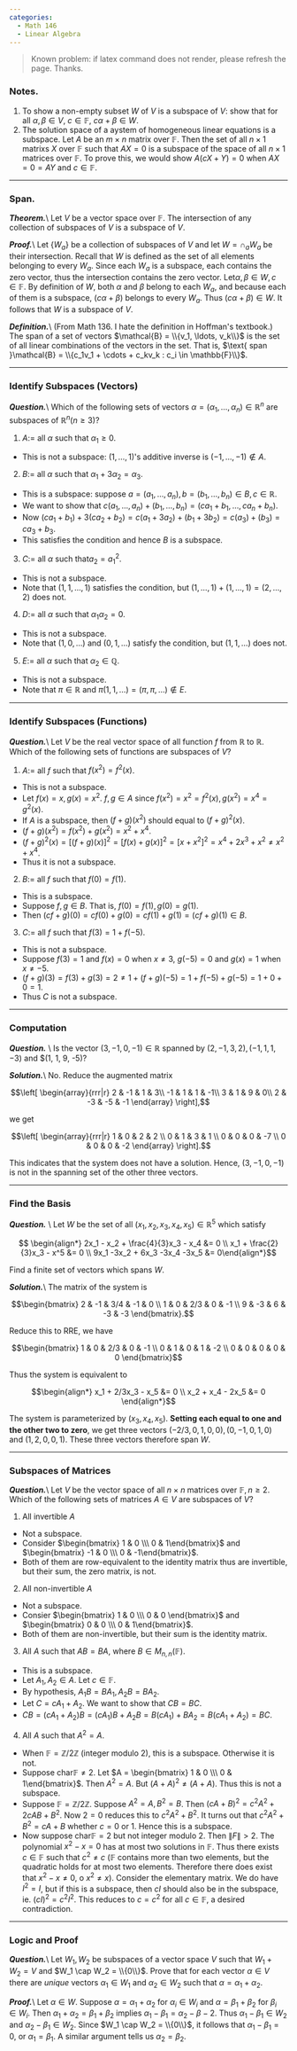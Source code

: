 ```yaml
---
categories: 
  - Math 146
  - Linear Algebra
---
```


> Known problem: if latex command does not render, please refresh the page. Thanks.

### Notes.
1. To show a non-empty subset $W$ of $V$ is a subspace of $V$: show that for all $\alpha, \beta \in V$, $c \in \mathbb{F}$, $c\alpha + \beta \in W$. 
2. The solution space of a aystem of homogeneous linear equations is a subspace. Let $A$ be an $m \times n$ matrix over $\mathbb{F}$. Then the set of all $n \times 1$ matrixs $X$ over $\mathbb{F}$ such that $AX = 0$ is a subspace of the space of all $n \times 1$ matrices over $\mathbb{F}$. To prove this, we would show $A(cX + Y) = 0$ when $AX = 0 = AY$ and $c \in \mathbb{F}$. 

------

### Span.
***Theorem.***\\
Let $V$ be a vector space over $\mathbb{F}$. The intersection of any collection of subspaces of $V$ is a subspace of $V$.

***Proof.***\\
Let $\{W_a\}$ be a collection of subspaces of $V$ and let $W = \cap_a W_a$ be their intersection. Recall that $W$ is defined as the set of all elements belonging to every $W_a$. Since each $W_a$ is a subspace, each contains the zero vector, thus the intersection contains the zero vector. Let$\alpha, \beta \in W, c \in \mathbb{F}$. By definition of $W$, both $\alpha$ and $\beta$ belong to each $W_a$, and because each of them is a subspace, $(c\alpha + \beta)$ belongs to every $W_a$. Thus $(c\alpha + \beta) \in W$. It follows that $W$ is a subspace of $V$. 

***Definition.***\\
(From Math 136. I hate the definition in Hoffman's textbook.) 
The span of a set of vectors $\mathcal{B} = \\{v_1, \ldots, v_k\\}$ is the set of all linear combinations of the vectors in the set. That is, $\text{ span }\mathcal{B} = \\{c_1v_1 + \cdots + c_kv_k : c_i \in \mathbb{F}\\}$.

------

### Identify Subspaces (Vectors)
***Question.***\\
Which of the following sets of vectors $\alpha = (\alpha_1, \ldots, \alpha_n) \in \mathbb{R}^n$ are subspaces of $\mathbb{R}^n (n\geq 3)$?

1. $A :=$ all $\alpha$ such that $\alpha_1 \geq 0$.
  - This is not a subspace: $(1, \ldots, 1)$'s additive inverse is $(-1, \ldots, -1)\notin A$.
2. $B :=$ all $\alpha$ such that $\alpha_1 + 3\alpha_2 = \alpha_3$.
  - This is a subspace: suppose $a = (a_1, \ldots, a_n), b = (b_1, \ldots, b_n) \in B, c \in \mathbb{R}$. 
  - We want to show that $c(a_1, \ldots, a_n) + (b_1, \ldots, b_n) = (ca_1+b_1, \ldots, ca_n+b_n)$. 
  - Now $(ca_1 + b_1) + 3(ca_2+b_2) = c(a_1+3a_2) + (b_1+3b_2) = c(a_3)+(b_3) = ca_3 + b_3.$ 
  - This satisfies the condition and hence $B$ is a subspace.
3. $C :=$ all $\alpha$ such that$a_2 = a_1^2$.
  - This is not a subspace.
  - Note that $(1, 1, \ldots, 1)$ satisfies the condition, but $(1, \ldots, 1) + (1, \ldots, 1) = (2, \ldots, 2)$ does not.
4. $D :=$ all $\alpha$ such that $\alpha_1\alpha_2 = 0$.
  - This is not a subspace. 
  - Note that $(1, 0, \ldots)$ and $(0, 1, \ldots)$ satisfy the condition, but $(1, 1, \ldots)$ does not.
5. $E :=$ all $\alpha$ such that $\alpha_2 \in \mathbb{Q}$. 
  - This is not a subspace.
  - Note that $\pi \in \mathbb{R}$ and $\pi(1, 1, \ldots) = (\pi, \pi, \ldots) \notin E$. 
  
------

### Identify Subspaces (Functions)
***Question.***\\
Let $V$ be the real vector space of all function $f$ from $\mathbb{R}$ to $\mathbb{R}$. Which of the following sets of functions are subspaces of $V$?

1. $A :=$ all $f$ such that $f(x^2) = f^2(x)$.
  - This is not a subspace.
  - Let $f(x) = x, g(x) = x^2$. $f, g \in A$ since $f(x^2) = x^2 = f^2(x), g(x^2) = x^4 = g^2(x)$.
  - If $A$ is a subspace, then $(f+g)(x^2)$ should equal to $(f+g)^2(x)$.
  - $(f+g)(x^2) = f(x^2) + g(x^2) = x^2 + x^4$.
  - $(f+g)^2(x) = [(f+g)(x)]^2 = [f(x)+g(x)]^2 = [x+x^2]^2 = x^4+2x^3+x^2 \ne x^2+x^4$.
  - Thus it is not a subspace.
2. $B :=$ all $f$ such that $f(0) = f(1)$.
  - This is a subspace.
  - Suppose $f, g \in B$. That is, $f(0) = f(1), g(0) = g(1)$.
  - Then $(cf + g)(0) = cf(0) + g(0) = cf(1) + g(1) = (cf+g)(1) \in B$.
3. $C :=$ all $f$ such that $f(3) = 1 + f(-5)$.
  - This is not a subspace.
  - Suppose $f(3) = 1$ and $f(x) = 0$ when $x \ne 3$, $g(-5) = 0$ and $g(x) = 1$ when $x \ne -5$.
  - $(f + g)(3) = f(3) + g(3) = 2 \neq 1+(f+g)(-5) = 1 + f(-5) + g(-5) = 1 + 0 + 0 = 1$.
  - Thus $C$ is not a subspace.
  
---

### Computation
***Question.*** \\
Is the vector $(3, -1, 0, -1) \in \mathbb{R}$ spanned by $(2, -1, 3, 2), (-1, 1, 1, -3)$ and $(1, 1, 9, -5)?

***Solution.***\\
No. Reduce the augmented matrix 

$$\left[ \begin{array}{rrr|r} 2 & -1 & 1 & 3\\ -1 & 1 & 1 & -1\\ 3 & 1 & 9 & 0\\ 2 & -3 & -5 & -1 \end{array} \right],$$

we get 

$$\left[ \begin{array}{rrr|r} 1 & 0 & 2 & 2 \\ 0 & 1 & 3 & 1 \\ 0 & 0 & 0 & -7 \\ 0 & 0 & 0 & -2 \end{array} \right].$$

This indicates that the system does not have a solution. Hence, $(3, -1, 0, -1)$ is not in the spanning set of the other three vectors. 

---

### Find the Basis
***Question.*** \\
Let $W$ be the set of all $(x_1, x_2, x_3, x_4, x_5) \in \mathbb{R}^5$ which satisfy

$$ \begin{align*} 2x_1 - x_2 + \frac{4}{3}x_3 - x_4 &= 0 \\ x_1 + \frac{2}{3}x_3 - x^5 &= 0 \\ 9x_1 -3x_2 + 6x_3 -3x_4 -3x_5 &= 0\end{align*}$$

Find a finite set of vectors which spans $W$.

***Solution.***\\
The matrix of the system is

$$\begin{bmatrix} 2 & -1 & 3/4 & -1 & 0 \\ 1 & 0 & 2/3 & 0 & -1 \\ 9 & -3 & 6 & -3 & -3 \end{bmatrix}.$$

Reduce this to RRE, we have 

$$\begin{bmatrix} 1 & 0 & 2/3 & 0 & -1 \\ 0 & 1 & 0 & 1 & -2 \\ 0 & 0 & 0 & 0 & 0 \end{bmatrix}$$

Thus the system is equivalent to 

$$\begin{align*} x_1 + 2/3x_3 - x_5 &= 0 \\ x_2 + x_4 - 2x_5 &= 0 \end{align*}$$

The system is parameterized by $(x_3, x_4, x_5)$. **Setting each equal to one and the other two to zero**, we get three vectors $(-2/3, 0, 1, 0, 0), (0, -1, 0, 1, 0)$ and $(1, 2, 0, 0, 1)$. These three vectors therefore span $W$.

------

### Subspaces of Matrices

***Question.***\\
Let $V$ be the vector space of all $n \times n$ matrices over $\mathbb{F}, n \geq 2$. Which of the following sets of matrices $A \in V$ are subspaces of $V$?
1. All invertible $A$
  - Not a subspace.
  - Consider $\begin{bmatrix} 1 & 0 \\\ 0 & 1\end{bmatrix}$ and $\begin{bmatrix} -1 & 0 \\\ 0 & -1\end{bmatrix}$. 
  - Both of them are row-equivalent to the identity matrix thus are invertible, but their sum, the zero matrix, is not.
2. All non-invertible $A$
  - Not a subspace.
  - Consier $\begin{bmatrix} 1 & 0 \\\ 0 & 0 \end{bmatrix}$ and $\begin{bmatrix} 0 & 0 \\\ 0 & 1\end{bmatrix}$.
  - Both of them are non-invertible, but their sum is the identity matrix.
3. All $A$ such that $AB = BA$, where $B \in M_{n,n}(\mathbb{F})$.
  - This is a subspace.
  - Let $A_1, A_2 \in A$. Let $c \in \mathbb{F}$.
  - By hypothesis, $A_1B = BA_1, A_2B = BA_2$.
  - Let $C = cA_1+A_2$. We want to show that $CB = BC$. 
  - $CB = (cA_1+A_2)B = (cA_1)B + A_2B = B(cA_1) + BA_2 = B(cA_1 + A_2) = BC$.
4. All $A$ such that $A^2 = A$.
  - When $\mathbb{F} = \mathbb{Z}/2\mathbb{Z}$ (integer modulo 2), this is a subspace. Otherwise it is not.
  - Suppose char$\mathbb{F} \ne 2$. Let $A = \begin{bmatrix} 1 & 0 \\\ 0 & 1\end{bmatrix}$. Then $A^2 = A$. But $(A+A)^2 \ne (A+A)$. Thus this is not a subspace.
  - Suppose $\mathbb{F} = \mathbb{Z}/2\mathbb{Z}$. Suppose $A^2 = A, B^2 = B$. Then $(cA+B)^2 = c^2A^2 + 2cAB + B^2$. Now $2 = 0$ reduces this to $c^2A^2 + B^2$. It turns out that $c^2A^2 + B^2 = cA+B$ whether $c = 0$ or $1$. Hence this is a subspace.
  - Now suppose char$\mathbb{F} = 2$ but not integer modulo 2. Then $\|F\| > 2$. The polynomial $x^2 - x = 0$ has at most two solutions in $\mathbb{F}$. Thus there exists $c \in \mathbb{F}$ such that $c^2 \ne c$ ($\mathbb{F}$ contains more than two elements, but the quadratic holds for at most two elements. Therefore there does exist that $x^2 - x \ne 0$, o $x^2 \ne x$). Consider the elementary matrix. We do have $I^2 = I$, but if this is a subspace, then $cI$ should also be in the subspace, ie. $(cI)^2 = c^2I^2$. This reduces to $c = c^2$ for all $c \in \mathbb{F}$, a desired contradiction.
  
------

### Logic and Proof

***Question.***\\
Let $W_1, W_2$ be subspaces of a vector space $V$ such that $W_1 + W_2 = V$ and $W_1 \cap W_2 = \\{0\\}$. Prove that for each vector $\alpha \in V$ there are *unique* vectors $\alpha_1 \in W_1$ and $\alpha_2 \in W_2$ such that $\alpha = \alpha_1 + \alpha_2$.

***Proof.***\\
Let $\alpha \in W$. Suppose $\alpha = \alpha_1 + \alpha_2$ for $\alpha_i \in W_i$ and $\alpha = \beta_1 + \beta_2$ for $\beta_i \in W_i$. Then $\alpha_1 + \alpha_2 = \beta_1 + \beta_2$ implies $\alpha_1 - \beta_1 = \alpha_2 - \beta-2$. Thus $\alpha_1 - \beta_1 \in W_2$ and $\alpha_2 - \beta_1 \in W_2$. Since $W_1 \cap W_2 = \\{0\\}$, it follows that $\alpha_1 - \beta_1 = 0$, or $\alpha_1 = \beta_1$. A similar argument tells us $\alpha_2 = \beta_2$. 
